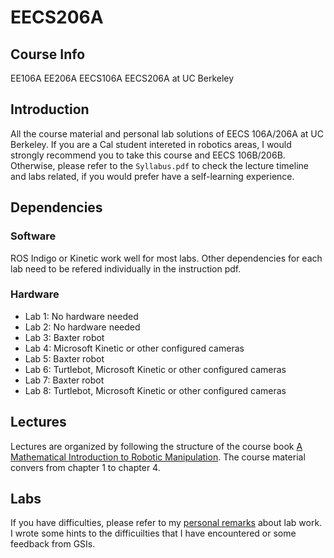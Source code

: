 # EECS206A
## Course Info
EE106A EE206A EECS106A EECS206A at UC Berkeley
## Introduction
All the course material and personal lab solutions of EECS 106A/206A at UC Berkeley. If you are a Cal student intereted in robotics areas, I would strongly recommend you to take this course and EECS 106B/206B. Otherwise, please refer to the `Syllabus.pdf` to check the lecture timeline and labs related, if you would prefer have a self-learning experience.
## Dependencies
### Software
ROS Indigo or Kinetic work well for most labs. Other dependencies for each lab need to be refered individually in the instruction pdf.
### Hardware
- Lab 1: No hardware needed
- Lab 2: No hardware needed
- Lab 3: Baxter robot
- Lab 4: Microsoft Kinetic or other configured cameras
- Lab 5: Baxter robot
- Lab 6: Turtlebot, Microsoft Kinetic or other configured cameras
- Lab 7: Baxter robot
- Lab 8: Turtlebot, Microsoft Kinetic or other configured cameras
## Lectures
Lectures are organized by following the structure of the course book [A Mathematical Introduction to Robotic Manipulation](./AMathematicalIntroductiontoRoboticManipulation.pdf). The course material convers from chapter 1 to chapter 4.
## Labs
If you have difficulties, please refer to my [personal remarks](./Labs/README.md) about lab work. I wrote some hints to the difficuilties that I have encountered or some feedback from GSIs.

